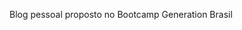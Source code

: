 Blog pessoal proposto no Bootcamp Generation Brasil
##
<img class="tamImg" src="https://cdn.discordapp.com/attachments/882496817550483510/907394132996128828/screencapture-localhost-3000-login-2021-11-08-19_19_46.png" alt="">
